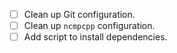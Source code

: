- [ ] Clean up Git configuration.
- [ ] Clean up `ncmpcpp` configuration.
- [ ] Add script to install dependencies.
